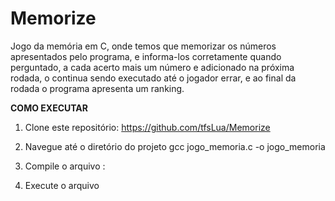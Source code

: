 # Memorize
Jogo da memória em C, onde temos que memorizar os números apresentados pelo programa, e informa-los corretamente quando perguntado, a cada acerto mais um número e adicionado na próxima rodada, o continua sendo executado até o jogador errar, e ao final da rodada o programa apresenta um ranking.

**COMO EXECUTAR**
1. Clone este repositório:
https://github.com/tfsLua/Memorize

2. Navegue até o diretório do projeto
gcc jogo_memoria.c -o jogo_memoria

3. Compile o arquivo :

4. Execute o arquivo
